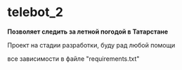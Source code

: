 # telebot_2
<b>Позволяет следить за летной погодой в Татарстане</b>

Проект на стадии разработки, буду рад любой помощи

все зависимости в файле "requirements.txt" 
